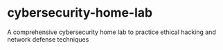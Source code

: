 # cybersecurity-home-lab
A comprehensive cybersecurity home lab to practice ethical hacking and network defense techniques
